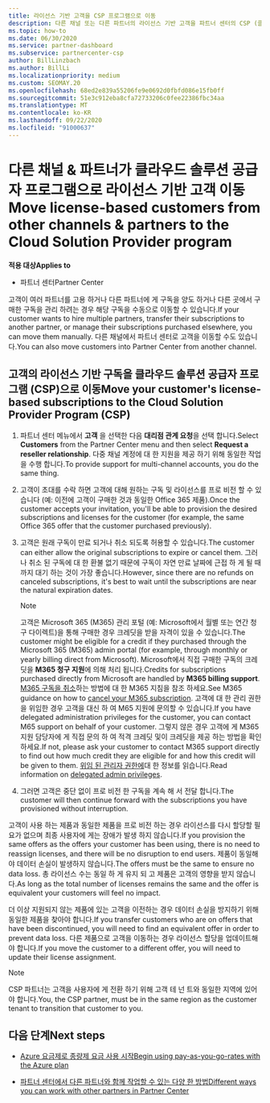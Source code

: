 ```yaml
---
title: 라이선스 기반 고객을 CSP 프로그램으로 이동
description: 다른 채널 또는 다른 파트너의 라이선스 기반 고객을 파트너 센터의 CSP (클라우드 솔루션 공급자) 프로그램으로 이동 하는 방법에 대해 알아봅니다.
ms.topic: how-to
ms.date: 06/30/2020
ms.service: partner-dashboard
ms.subservice: partnercenter-csp
author: BillLinzbach
ms.author: BillLi
ms.localizationpriority: medium
ms.custom: SEOMAY.20
ms.openlocfilehash: 68ed2e839a55206fe9e0692d0fbfd086e15fb0ff
ms.sourcegitcommit: 51e3c912eba8cfa72733206c0fee22386fbc34aa
ms.translationtype: MT
ms.contentlocale: ko-KR
ms.lasthandoff: 09/22/2020
ms.locfileid: "91000637"
---
```

# <a name="move-license-based-customers-from-other-channels--partners-to-the-cloud-solution-provider-program"></a><span data-ttu-id="ecabb-103">다른 채널 & 파트너가 클라우드 솔루션 공급자 프로그램으로 라이선스 기반 고객 이동</span><span class="sxs-lookup"><span data-stu-id="ecabb-103">Move license-based customers from other channels & partners to the Cloud Solution Provider program</span></span>

<span data-ttu-id="ecabb-104">**적용 대상**</span><span class="sxs-lookup"><span data-stu-id="ecabb-104">**Applies to**</span></span>

- <span data-ttu-id="ecabb-105">파트너 센터</span><span class="sxs-lookup"><span data-stu-id="ecabb-105">Partner Center</span></span>

<span data-ttu-id="ecabb-106">고객이 여러 파트너를 고용 하거나 다른 파트너에 게 구독을 양도 하거나 다른 곳에서 구매한 구독을 관리 하려는 경우 해당 구독을 수동으로 이동할 수 있습니다.</span><span class="sxs-lookup"><span data-stu-id="ecabb-106">If your customer wants to hire multiple partners, transfer their subscriptions to another partner, or manage their subscriptions purchased elsewhere, you can move them manually.</span></span> <span data-ttu-id="ecabb-107">다른 채널에서 파트너 센터로 고객을 이동할 수도 있습니다.</span><span class="sxs-lookup"><span data-stu-id="ecabb-107">You can also move customers into Partner Center from another channel.</span></span>

## <a name="move-your-customers-license-based-subscriptions-to-the-cloud-solution-provider-program-csp"></a><span data-ttu-id="ecabb-108">고객의 라이선스 기반 구독을 클라우드 솔루션 공급자 프로그램 (CSP)으로 이동</span><span class="sxs-lookup"><span data-stu-id="ecabb-108">Move your customer's license-based subscriptions to the Cloud Solution Provider Program (CSP)</span></span>

1. <span data-ttu-id="ecabb-109">파트너 센터 메뉴에서 **고객** 을 선택한 다음 **대리점 관계 요청**을 선택 합니다.</span><span class="sxs-lookup"><span data-stu-id="ecabb-109">Select **Customers** from the Partner Center menu and then select **Request a reseller relationship**.</span></span> <span data-ttu-id="ecabb-110">다중 채널 계정에 대 한 지원을 제공 하기 위해 동일한 작업을 수행 합니다.</span><span class="sxs-lookup"><span data-stu-id="ecabb-110">To provide support for multi-channel accounts, you do the same thing.</span></span>

2. <span data-ttu-id="ecabb-111">고객이 초대를 수락 하면 고객에 대해 원하는 구독 및 라이선스를 프로 비전 할 수 있습니다 (예: 이전에 고객이 구매한 것과 동일한 Office 365 제품).</span><span class="sxs-lookup"><span data-stu-id="ecabb-111">Once the customer accepts your invitation, you'll be able to provision the desired subscriptions and licenses for the customer (for example, the same Office 365 offer that the customer purchased previously).</span></span>

3. <span data-ttu-id="ecabb-112">고객은 원래 구독이 만료 되거나 취소 되도록 허용할 수 있습니다.</span><span class="sxs-lookup"><span data-stu-id="ecabb-112">The customer can either allow the original subscriptions to expire or cancel them.</span></span> <span data-ttu-id="ecabb-113">그러나 취소 된 구독에 대 한 환불 없기 때문에 구독이 자연 만료 날짜에 근접 하 게 될 때까지 대기 하는 것이 가장 좋습니다.</span><span class="sxs-lookup"><span data-stu-id="ecabb-113">However, since there are no refunds on canceled subscriptions, it's best to wait until the  subscriptions are near the natural expiration dates.</span></span>


   >[!NOTE]
   ><span data-ttu-id="ecabb-114">고객은 Microsoft 365 (M365) 관리 포털 (예: Microsoft에서 월별 또는 연간 청구 다이렉트)을 통해 구매한 경우 크레딧을 받을 자격이 있을 수 있습니다.</span><span class="sxs-lookup"><span data-stu-id="ecabb-114">The customer might be eligible for a credit if they purchased through the Microsoft 365 (M365) admin portal (for example, through monthly or yearly billing direct from Microsoft).</span></span> <span data-ttu-id="ecabb-115">Microsoft에서 직접 구매한 구독의 크레딧을 **M365 청구 지원**에 의해 처리 됩니다.</span><span class="sxs-lookup"><span data-stu-id="ecabb-115">Credits for subscriptions purchased directly from Microsoft are handled by **M365 billing support**.</span></span> <span data-ttu-id="ecabb-116">[M365 구독을 취소](/microsoft-365/commerce/subscriptions/cancel-your-subscription)하는 방법에 대 한 M365 지침을 참조 하세요.</span><span class="sxs-lookup"><span data-stu-id="ecabb-116">See M365 guidance on how to [cancel your M365 subscription](/microsoft-365/commerce/subscriptions/cancel-your-subscription).</span></span> <span data-ttu-id="ecabb-117">고객에 대 한 관리 권한을 위임한 경우 고객을 대신 하 여 M65 지원에 문의할 수 있습니다.</span><span class="sxs-lookup"><span data-stu-id="ecabb-117">If you have delegated administration privileges for the customer, you can contact M65 support on behalf of your customer.</span></span> <span data-ttu-id="ecabb-118">그렇지 않은 경우 고객에 게 M365 지원 담당자에 게 직접 문의 하 여 적격 크레딧 및이 크레딧을 제공 하는 방법을 확인 하세요.</span><span class="sxs-lookup"><span data-stu-id="ecabb-118">If not, please ask your customer to contact M365 support directly to find out how much credit they are eligible for and how this credit will be given to them.</span></span> <span data-ttu-id="ecabb-119">[위임 된 관리자 권한에](customers-revoke-admin-privileges.md)대 한 정보를 읽습니다.</span><span class="sxs-lookup"><span data-stu-id="ecabb-119">Read information on [delegated admin privileges](customers-revoke-admin-privileges.md).</span></span>


4. <span data-ttu-id="ecabb-120">그러면 고객은 중단 없이 프로 비전 한 구독을 계속 해 서 전달 합니다.</span><span class="sxs-lookup"><span data-stu-id="ecabb-120">The customer will then continue forward with the subscriptions you have provisioned without interruption.</span></span>

<span data-ttu-id="ecabb-121">고객이 사용 하는 제품과 동일한 제품을 프로 비전 하는 경우 라이선스를 다시 할당할 필요가 없으며 최종 사용자에 게는 장애가 발생 하지 않습니다.</span><span class="sxs-lookup"><span data-stu-id="ecabb-121">If you provision the same offers as the offers your customer has been using, there is no need to reassign licenses, and there will be no disruption to end users.</span></span> <span data-ttu-id="ecabb-122">제품이 동일해야 데이터 손실이 발생하지 않습니다.</span><span class="sxs-lookup"><span data-stu-id="ecabb-122">The offers must be the same to ensure no data loss.</span></span> <span data-ttu-id="ecabb-123">총 라이선스 수는 동일 하 게 유지 되 고 제품은 고객의 영향을 받지 않습니다.</span><span class="sxs-lookup"><span data-stu-id="ecabb-123">As long as the total number of licenses remains the same and the offer is equivalent your customers will feel no impact.</span></span>

<span data-ttu-id="ecabb-124">더 이상 지원되지 않는 제품에 있는 고객을 이전하는 경우 데이터 손실을 방지하기 위해 동일한 제품을 찾아야 합니다.</span><span class="sxs-lookup"><span data-stu-id="ecabb-124">If you transfer customers who are on offers that have been discontinued, you will need to find an equivalent offer in order to prevent data loss.</span></span> <span data-ttu-id="ecabb-125">다른 제품으로 고객을 이동하는 경우 라이선스 할당을 업데이트해야 합니다.</span><span class="sxs-lookup"><span data-stu-id="ecabb-125">If you move the customer to a different offer, you will need to update their license assignment.</span></span>

>[!NOTE]
> <span data-ttu-id="ecabb-126">CSP 파트너는 고객을 사용자에 게 전환 하기 위해 고객 테 넌 트와 동일한 지역에 있어야 합니다.</span><span class="sxs-lookup"><span data-stu-id="ecabb-126">You, the CSP partner, must be in the same region as the customer tenant to transition that customer to you.</span></span>

## <a name="next-steps"></a><span data-ttu-id="ecabb-127">다음 단계</span><span class="sxs-lookup"><span data-stu-id="ecabb-127">Next steps</span></span>

- [<span data-ttu-id="ecabb-128">Azure 요금제로 종량제 요금 사용 시작</span><span class="sxs-lookup"><span data-stu-id="ecabb-128">Begin using pay-as-you-go-rates with the Azure plan</span></span>](azure-plan-get-started.md)
 

- [<span data-ttu-id="ecabb-129">파트너 센터에서 다른 파트너와 함께 작업할 수 있는 다양 한 방법</span><span class="sxs-lookup"><span data-stu-id="ecabb-129">Different ways you can work with other partners in Partner Center</span></span>](work-with-other-partners.md)